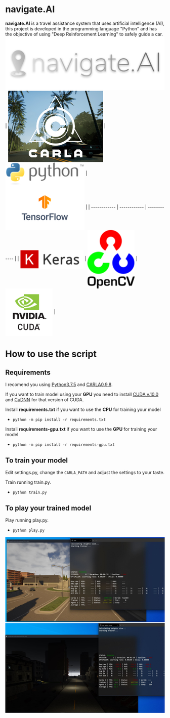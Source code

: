# navigate.AI
**navigate.AI** is a travel assistance system that uses artificial intelligence (AI), this project is developed in the programming language "Python" and has the objective of using "Deep Reinforcement Learning" to safely guide a car.
<img src="images/logo.png">
| <img align="center" src="images/carla.JPG" width="300"> | <img align="center" src="images/python.png" width="250"> | <img align="center" src="images/tensorflow.png" width="250"> |
| ------------ | ------------ | ------------ |
| <img align="center" src="images/keras.png" width="200"> | <img align="center" src="images/opencv.png" width="150"> | <img align="center" src="images/cuda.png" width="150"> |

# How to use the script
## Requirements
I recomend you using [Python3.7.5](https://www.python.org/downloads/release/python-375/ "Python3.7.5") and [CARLA0.9.8](https://github.com/carla-simulator/carla/releases/tag/0.9.8 "CARLA0.9.8").

If you want to train model using your **GPU** you need to install [CUDA v.10.0](https://developer.nvidia.com/cuda-10.0-download-archive "CUDA v.10.0") and [CuDNN](https://developer.nvidia.com/rdp/cudnn-archive "CuDNN") for that version of CUDA.

Install **requirements.txt** if you want to use the **CPU** for training your model
- `python -m pip install -r requirements.txt`

Install **requirements-gpu.txt** if you want to use the **GPU** for training your model
- `python -m pip install -r requirements-gpu.txt`

## To train your model
Edit settings.py, change the `CARLA_PATH` and adjust the settings to your taste.

Train running train.py.
- `python train.py`

## To play your trained model
Play running play.py.
- `python play.py`
<img src="images/carla1.JPG">
<img src="images/carla2.JPG">